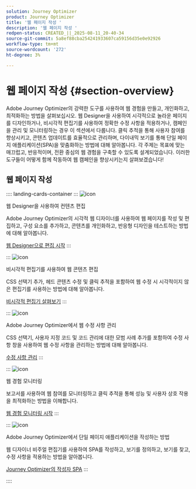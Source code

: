 ```yaml
---
solution: Journey Optimizer
product: Journey Optimizer
title: '웹 페이지 작성 '
description: '웹 페이지 작성 '
redpen-status: CREATED_||_2025-08-11_20-40-34
source-git-commit: 5a8ef88cba254241933607ca59156d35e0e92926
workflow-type: tm+mt
source-wordcount: '272'
ht-degree: 3%

---
```



# 웹 페이지 작성 {#section-overview}

Adobe Journey Optimizer의 강력한 도구를 사용하여 웹 경험을 만들고, 개인화하고, 최적화하는 방법을 살펴보십시오. 웹 Designer을 사용하여 시각적으로 놀라운 페이지를 디자인하거나, 비시각적 편집기를 사용하여 정확한 수정 사항을 적용하거나, 캠페인을 관리 및 모니터링하는 경우 이 섹션에서 다룹니다. 클릭 추적을 통해 사용자 참여를 향상시키고, 콘텐츠 업데이트를 효율적으로 관리하며, 다이내믹 보기를 통해 단일 페이지 애플리케이션(SPA)을 맞춤화하는 방법에 대해 알아봅니다. 각 주제는 목표에 맞는 매끄럽고, 반응적이며, 전환 중심의 웹 경험을 구축할 수 있도록 설계되었습니다. 이러한 도구들이 어떻게 함께 작동하여 웹 캠페인을 향상시키는지 살펴보겠습니다!

## 웹 페이지 작성

:::: landing-cards-container
:::
![icon](https://cdn.experienceleague.adobe.com/icons/circle-play.svg?lang=ko)

웹 Designer을 사용하여 컨텐츠 편집

Adobe Journey Optimizer의 시각적 웹 디자이너를 사용하여 웹 페이지를 작성 및 편집하고, 구성 요소를 추가하고, 콘텐츠를 개인화하고, 반응형 디자인을 테스트하는 방법에 대해 알아봅니다.

[웹 Designer으로 편집 시작](../using/web/web-visual-editor.md)
:::

:::
![icon](https://cdn.experienceleague.adobe.com/icons/code-branch.svg?lang=ko)

비시각적 편집기를 사용하여 웹 콘텐츠 편집

CSS 선택기 추가, 헤드 콘텐츠 수정 및 클릭 추적을 포함하여 웹 수정 시 시각적이지 않은 편집기를 사용하는 방법에 대해 알아봅니다.

[비시각적 편집기 살펴보기](../using/web/web-non-visual-editor.md)
:::

:::
![icon](https://cdn.experienceleague.adobe.com/icons/gear.svg?lang=ko)

Adobe Journey Optimizer에서 웹 수정 사항 관리

CSS 선택기, 사용자 지정 코드 및 코드 관리에 대한 모범 사례 추가를 포함하여 수정 사항 창을 사용하여 웹 수정 사항을 관리하는 방법에 대해 알아봅니다.

[수정 사항 관리](../using/web/manage-web-modifications.md)
:::

:::
![icon](https://cdn.experienceleague.adobe.com/icons/chart-line.svg?lang=ko)

웹 경험 모니터링

보고서를 사용하여 웹 참여를 모니터링하고 클릭 추적을 통해 성능 및 사용자 상호 작용을 최적화하는 방법을 이해합니다.

[웹 경험 모니터링 시작](../using/web/monitor-web-experiences.md)
:::

:::
![icon](https://cdn.experienceleague.adobe.com/icons/puzzle-piece.svg?lang=ko)

Adobe Journey Optimizer에서 단일 페이지 애플리케이션을 작성하는 방법

웹 디자이너 비주얼 편집기를 사용하여 SPA를 작성하고, 보기를 정의하고, 보기를 찾고, 수정 사항을 적용하는 방법을 알아봅니다.

[Journey Optimizer의 작성자 SPA](../using/web/web-spa.md)
:::

::::
